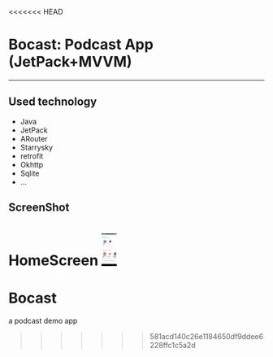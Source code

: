 <<<<<<< HEAD
# Bocast: Podcast App (JetPack+MVVM)
---
## Used technology
* Java
* JetPack
* ARouter
* Starrysky
* retrofit
* Okhttp
* Sqlite
* ...

## ScreenShot
HomeScreen
<img src="screenshot/Screenshot_1604474805.png" width="30em"/>
=======
# Bocast
a podcast demo app
>>>>>>> 581acd140c26e1184650df9ddee6228ffc1c5a2d
